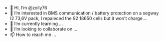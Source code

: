 - 👋 Hi, I’m @zolly76
- 👀 I’m interested in BMS communication / battery protection on a segway I2 73,6V pack, I repaleced the 92 18650 cells but it won't charge....
- 🌱 I’m currently learning ...
- 💞️ I’m looking to collaborate on ...
- 📫 How to reach me ...

<!---
zolly76/zolly76 is a ✨ special ✨ repository because its `README.md` (this file) appears on your GitHub profile.
You can click the Preview link to take a look at your changes.
--->
